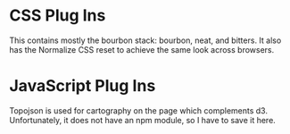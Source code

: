 # CSS Plug Ins
This contains mostly the bourbon stack: bourbon, neat, and bitters.
It also has the Normalize CSS reset to achieve the same look across browsers.

# JavaScript Plug Ins
Topojson is used for cartography on the page which complements d3.
Unfortunately, it does not have an npm module, so I have to save it here.